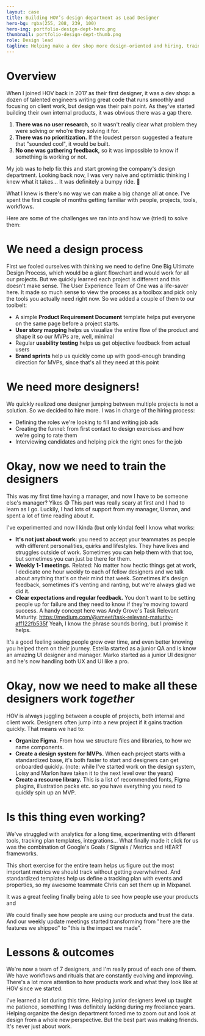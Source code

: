 ```yaml
---
layout: case
title: Building HOV’s design department as Lead Designer
hero-bg: rgba(255, 208, 239, 100)
hero-img: portfolio-design-dept-hero.png
thumbnail: portfolio-design-dept-thumb.png
role: Design lead
tagline: Helping make a dev shop more design-oriented and hiring, training and managing designers
---
```


# Overview
When I joined HOV back in 2017 as their first designer, it was a dev shop: a dozen of talented engineers writing great code that runs smoothly and focusing on client work, but design was their pain point. As they've started building their own internal products, it was obvious there was a gap there.

1. **There was no user research**, so it wasn't really clear what problem they were solving or who're they solving it for. 
2. **There was no prioritization.** If the loudest person suggested a feature that "sounded cool", it would be built.
3. **No one was gathering feedback,** so it was impossible to know if something is working or not.

My job was to help fix this and start growing the company's design department. Looking back now, I was very naive and optimistic thinking I knew what it takes... It was definitely a bumpy ride. 🤕

What I knew is there's no way we can make a big change all at once. I've spent the first couple of months getting familiar with people, projects, tools, workflows.

Here are some of the challenges we ran into and how we (tried) to solve them:

# We need a design process
First we fooled ourselves with thinking we need to define One Big Ultimate Design Process, which would be a giant flowchart and would work for all our projects. But we quickly learned each project is different and this doesn't make sense. The User Experience Team of One was a life-saver here. It made so much sense to view the process as a toolbox and pick only the tools you actually need right now. So we added a couple of them to our toolbelt:
- A simple **Product Requirement Document** template helps put everyone on the same page before a project starts.
- **User story mapping** helps us visualize the entire flow of the product and shape it so our MVPs are, well, minimal
- Regular **usability testing** helps us get objective feedback from actual users
- **Brand sprints** help us quickly come up with good-enough branding direction for MVPs, since that's all they need at this point

# We need more designers!
We quickly realized one designer jumping between multiple projects is not a solution. So we decided to hire more. I was in charge of the hiring process:
- Defining the roles we're looking to fill and writing job ads
- Creating the funnel: from first contact to design exercises and how we're going to rate them
- Interviewing candidates and helping pick the right ones for the job

# Okay, now we need to train the designers
This was my first time having a manager, and now I have to be someone else's manager? Yikes 😅 This part was really scary at first and I had to learn as I go. Luckily, I had lots of support from my manager, Usman, and spent a lot of time reading about it.

I've experimented and now I kinda (but only kinda) feel I know what works:
- **It's not just about work:** you need to accept your teammates as people with different personalities, quirks and lifestyles. They have lives and struggles outside of work. Sometimes you can help them with that too, but sometimes you can just be there for them.
- **Weekly 1-1 meetings.** Related: No matter how hectic things get at work, I dedicate one hour weekly to each of fellow designers and we talk about anything that's on their mind that week. Sometimes it's design feedback, sometimes it's venting and ranting, but we're always glad we did it.
- **Clear expectations and regular feedback.** You don't want to be setting people up for failure and they need to know if they're moving toward success. A handy concept here was Andy Grove's Task Relevant Maturity. https://medium.com/@ameet/task-relevant-maturity-aff122fb535f Yeah, I know the phrase sounds boring, but I promise it helps.

It's a good feeling seeing people grow over time, and even better knowing you helped them on their journey. Estella started as a junior QA and is know an amazing UI designer and manager. Marko started as a junior UI designer and he's now handling both UX and UI like a pro.

# Okay, now we need to make all these designers work *together*
HOV is always juggling between a couple of projects, both internal and client work. Designers often jump into a new project if it gains traction quickly. That means we had to:
- **Organize Figma.** From how we structure files and libraries, to how we name components.
- **Create a design system for MVPs.** When each project starts with a standardized base, it's both faster to start and designers can get onboarded quickly. (note: while I've started work on the design system, Loisy and Marlon have taken it to the next level over the years)
- **Create a resource library.** This is a list of recommended fonts, Figma plugins, illustration packs etc. so you have everything you need to quickly spin up an MVP.

# Is this thing even working?
We've struggled with analytics for a long time, experimenting with different tools, tracking plan templates, integrations... What finally made it click for us was the combination of Google's Goals / Signals / Metrics and HEART frameworks.

This short exercise for the entire team helps us figure out the most important metrics we should track without getting overwhelmed. And standardized templates help us define a tracking plan with events and properties, so my awesome teammate Chris can set them up in Mixpanel.

It was a great feeling finally being able to see how people use your products and

We could finally see how people are using our products and trust the data. And our weekly update meetings started transforming from "here are the features we shipped" to "this is the impact we made".

# Lessons & outcomes
We're now a team of 7 designers, and I'm really proud of each one of them. We have workflows and rituals that are constantly evolving and improving. There's a lot more attention to how products work and what they look like at HOV since we started.

I've learned a lot during this time. Helping junior designers level up taught me patience, something I was definitely lacking during my freelance years. Helping organize the design department forced me to zoom out and look at design from a whole new perspective. But the best part was making friends. It's never just about work.